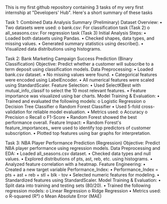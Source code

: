 This is my first github repository containing 3 tasks of my very first internship at "Developers' Hub". Here's a short summary of these tasks

Task 1: Combined Data Analysis Summary (Preliminary)
Dataset Overview:
•	Two datasets were used:
o	bank.csv: For classification task (Task 2)
o	all_seasons.csv: For regression task (Task 3)
Initial Analysis Steps:
•	Loaded both datasets using Pandas.
•	Checked shapes, data types, and missing values.
•	Generated summary statistics using describe().
•	Visualized data distributions using histograms.

Task 2: Bank Marketing Campaign Success Prediction (Binary Classification)
Objective: Predict whether a customer will subscribe to a term deposit using classification models.
Data Preprocessing:
•	Loaded bank.csv dataset.
•	No missing values were found.
•	Categorical features were encoded using LabelEncoder.
•	All numerical features were scaled using StandardScaler.
Feature Selection:
•	Used SelectKBest with mutual_info_classif to select the 10 most relevant features.
•	Feature importance was visualized using bar charts.
Model Training & Evaluation:
•	Trained and evaluated the following models:
o	Logistic Regression
o	Decision Tree Classifier
o	Random Forest Classifier
•	Used 5-fold cross-validation for reliable model evaluation.
•	Metrics used:
o	Accuracy
o	Precision
o	Recall
o	F1-Score
•	Random Forest showed the best performance overall.
Feature Impact:
•	Random Forest's feature_importances_ were used to identify top predictors of customer subscription.
•	Plotted top features using bar graphs for interpretation.

Task 3: NBA Player Performance Prediction (Regression)
Objective: Predict NBA player performance using regression models.
Data Preprocessing and EDA:
•	Loaded all_seasons.csv dataset.
•	Checked data types and null values.
•	Explored distributions of pts, ast, reb, etc. using histograms.
•	Analyzed feature correlation with a heatmap.
Feature Engineering:
•	Created a new target variable Performance_Index:
•	Performance_Index = pts + ast + reb + stl + blk - tov
•	Selected numeric features for modeling.
•	Standardized features using StandardScaler.
Model Training & Evaluation:
•	Split data into training and testing sets (80/20).
•	Trained the following regression models:
o	Linear Regression
o	Ridge Regression
•	Metrics used:
o	R-squared (R²)
o	Mean Absolute Error (MAE)

